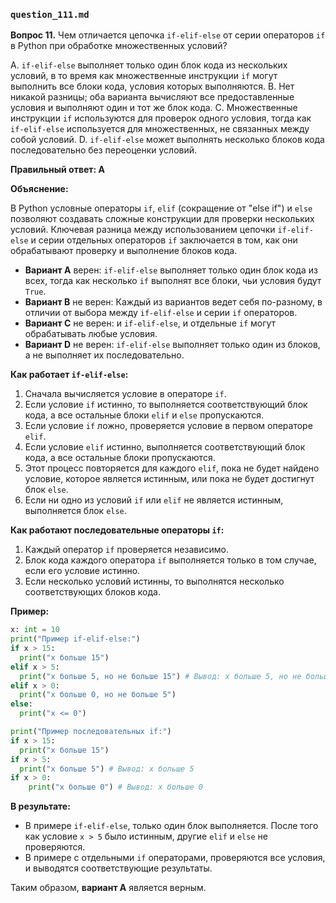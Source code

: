 ### `question_111.md`

**Вопрос 11.** Чем отличается цепочка `if-elif-else` от серии операторов `if` в Python при обработке множественных условий?

A.  `if-elif-else` выполняет только один блок кода из нескольких условий, в то время как множественные инструкции `if` могут выполнить все блоки кода, условия которых выполняются.
B.  Нет никакой разницы; оба варианта вычисляют все предоставленные условия и выполняют один и тот же блок кода.
C.  Множественные инструкции `if` используются для проверок одного условия, тогда как `if-elif-else` используется для множественных, не связанных между собой условий.
D.  `if-elif-else` может выполнять несколько блоков кода последовательно без переоценки условий.

**Правильный ответ: A**

**Объяснение:**

В Python условные операторы `if`, `elif` (сокращение от "else if") и `else` позволяют создавать сложные конструкции для проверки нескольких условий. Ключевая разница между использованием цепочки `if-elif-else` и серии отдельных операторов `if` заключается в том, как они обрабатывают проверку и выполнение блоков кода.

*   **Вариант A** верен: `if-elif-else` выполняет только один блок кода из всех, тогда как несколько `if` выполнят все блоки, чьи условия будут `True`.
*   **Вариант B** не верен: Каждый из вариантов ведет себя по-разному, в отличии от выбора между `if-elif-else` и серии `if` операторов.
*   **Вариант C** не верен: и  `if-elif-else`, и отдельные `if` могут обрабатывать любые условия.
*   **Вариант D** не верен: `if-elif-else` выполняет только один из блоков, а не выполняет их последовательно.

**Как работает `if-elif-else`:**

1.  Сначала вычисляется условие в операторе `if`.
2.  Если условие `if` истинно, то выполняется соответствующий блок кода, а все остальные блоки `elif` и `else` пропускаются.
3.  Если условие `if` ложно, проверяется условие в первом операторе `elif`.
4.  Если условие `elif` истинно, выполняется соответствующий блок кода, а все остальные блоки пропускаются.
5.  Этот процесс повторяется для каждого `elif`, пока не будет найдено условие, которое является истинным, или пока не будет достигнут блок `else`.
6. Если ни одно из условий `if` или `elif` не является истинным, выполняется блок `else`.

**Как работают последовательные операторы `if`:**

1.  Каждый оператор `if` проверяется независимо.
2.  Блок кода каждого оператора `if` выполняется только в том случае, если его условие истинно.
3.  Если несколько условий истинны, то выполнятся несколько соответствующих блоков кода.

**Пример:**

```python
x: int = 10
print("Пример if-elif-else:")
if x > 15:
  print("x больше 15")
elif x > 5:
  print("x больше 5, но не больше 15") # Вывод: x больше 5, но не больше 15
elif x > 0:
  print("x больше 0, но не больше 5")
else:
  print("x <= 0")

print("Пример последовательных if:")
if x > 15:
  print("x больше 15")
if x > 5:
  print("x больше 5") # Вывод: x больше 5
if x > 0:
    print("x больше 0") # Вывод: x больше 0
```
**В результате:**
*  В примере `if-elif-else`, только один блок выполняется. После того как условие `x > 5` было истинным, другие `elif` и `else` не проверяются.
*  В примере с отдельными `if` операторами, проверяются все условия, и выводятся соответствующие результаты.

Таким образом, **вариант A** является верным.
